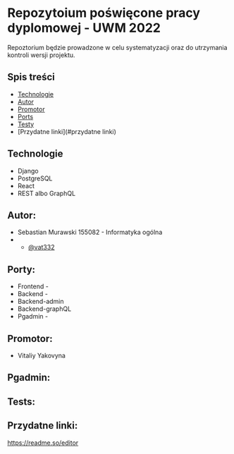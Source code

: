 # Repozytoium poświęcone pracy dyplomowej - UWM 2022
Repoztorium będzie prowadzone w celu systematyzacji oraz do utrzymania kontroli wersji projektu.
## Spis treści
* [Technologie](#technologie)
* [Autor](#autor)
* [Promotor](#promotor)
* [Ports](#ports)
* [Testy](#tests)
* [Przydatne linki](#przydatne linki)
## Technologie
* Django
* PostgreSQL
* React
* REST albo GraphQL
## Autor: 
* Sebastian Murawski 155082 - Informatyka ogólna
* - [@vat332](https://www.github.com/vat332)
## Porty:
* Frontend - ` `
* Backend -  ` `
* Backend-admin ` `
* Backend-graphQL ` `
* Pgadmin - ` `
## Promotor: 
* Vitaliy Yakovyna
## Pgadmin:
## Tests:
## Przydatne linki:
https://readme.so/editor
